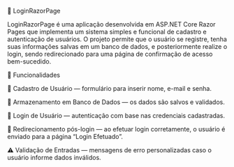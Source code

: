 🧩 LoginRazorPage

LoginRazorPage é uma aplicação desenvolvida em ASP.NET Core Razor Pages que implementa um sistema simples e funcional de cadastro e autenticação de usuários.
O projeto permite que o usuário se registre, tenha suas informações salvas em um banco de dados, e posteriormente realize o login, sendo redirecionado para uma página de confirmação de acesso bem-sucedido.

🚀 Funcionalidades

📝 Cadastro de Usuário — formulário para inserir nome, e-mail e senha.

💾 Armazenamento em Banco de Dados — os dados são salvos e validados.

🔐 Login de Usuário — autenticação com base nas credenciais cadastradas.

🔁 Redirecionamento pós-login — ao efetuar login corretamente, o usuário é enviado para a página “Login Efetuado”.

⚠️ Validação de Entradas — mensagens de erro personalizadas caso o usuário informe dados inválidos.


